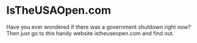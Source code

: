 # IsTheUSAOpen.com
Have you ever wondered if there was a government shutdown right now? Then just go to this handy website istheuseopen.com and find out.
